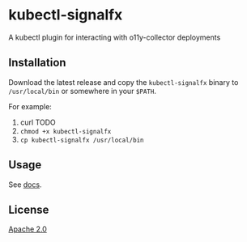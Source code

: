 # kubectl-signalfx

A kubectl plugin for interacting with o11y-collector deployments

## Installation

Download the latest release and copy the `kubectl-signalfx` binary to `/usr/local/bin` or somewhere in your `$PATH`.

For example:

1. curl TODO
1. `chmod +x kubectl-signalfx`
1. `cp kubectl-signalfx /usr/local/bin`

## Usage

See [docs](docs/kubectl-signalfx.md).

## License

[Apache 2.0](./LICENSE)
